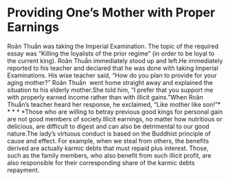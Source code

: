 # Providing One’s Mother with Proper Earnings

Roãn Thuần was taking the Imperial Examination. The topic of the required essay was “Killing the loyalists of the prior regime” (in order to be loyal to the current king). Roãn Thuần immediately stood up and left.​He immediately reported to his teacher and declared that he was done with taking Imperial Examinations. His wise teacher said, “How do you plan to provide for your aging mother?”      Roãn Thuần  went home straight away and explained the situation to his elderly mother.She told him, “I prefer that you support me with properly earned income rather than with illicit gains.”When Roãn Thuần’s teacher heard her response, he exclaimed, “Like mother like son!”* * * * *​Those who are willing to betray previous good kings for personal gain are not good members of society.Illicit earnings, no matter how nutritious or delicious, are difficult to digest and can also be detrimental to our good nature.The lady’s virtuous conduct is based on the Buddhist principle of cause and effect. For example, when we steal from others, the benefits derived are actually karmic debts that must repaid plus interest. Those, such as the family members, who also benefit from such illicit profit, are also responsible for their corresponding share of the karmic debts repayment.